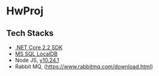 # HwProj

## Tech Stacks

- [.NET Core 2.2 SDK](https://dotnet.microsoft.com/en-us/download/dotnet/2.2)
- [MS SQL LocalDB](https://learn.microsoft.com/en-us/sql/database-engine/configure-windows/sql-server-express-localdb?view=sql-server-ver16) 
- Node JS, [v10.24.1](https://nodejs.org/download/release/v10.24.1/)
- Rabbit MQ, (https://www.rabbitmq.com/download.html)